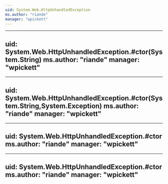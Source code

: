 ```yaml
---
uid: System.Web.HttpUnhandledException
ms.author: "riande"
manager: "wpickett"
---
```


---
uid: System.Web.HttpUnhandledException.#ctor(System.String)
ms.author: "riande"
manager: "wpickett"
---

---
uid: System.Web.HttpUnhandledException.#ctor(System.String,System.Exception)
ms.author: "riande"
manager: "wpickett"
---

---
uid: System.Web.HttpUnhandledException.#ctor
ms.author: "riande"
manager: "wpickett"
---

---
uid: System.Web.HttpUnhandledException.#ctor
ms.author: "riande"
manager: "wpickett"
---
